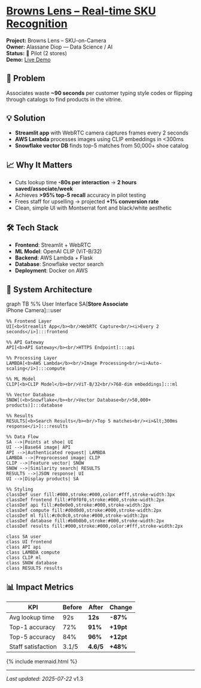# [Browns Lens – Real-time SKU Recognition](../)

<div class="project-header">
  <div class="project-meta">
    <div><strong>Project:</strong> Browns Lens – SKU-on-Camera</div>
    <div><strong>Owner:</strong> Alassane Diop — Data Science / AI</div>
    <div><strong>Status:</strong> 🧪 Pilot (2 stores)</div>
    <div><strong>Demo:</strong> <a href="https://browns-internal/browns-lens">Live Demo</a></div>
  </div>
</div>

<div class="two-column-layout">

<div class="column-left">

## 🎯 Problem
Associates waste **~90 seconds** per customer typing style codes or flipping through catalogs to find products in the vitrine.

## 💡 Solution  
- **Streamlit app** with WebRTC camera captures frames every 2 seconds
- **AWS Lambda** processes images using CLIP embeddings in <300ms
- **Snowflake vector DB** finds top-5 matches from 50,000+ shoe catalog

## 📈 Why It Matters
- Cuts lookup time **-80s per interaction** → **2 hours saved/associate/week**
- Achieves **>95% top-5 recall** accuracy in pilot testing
- Frees staff for upselling → projected **+1% conversion rate**
- Clean, simple UI with Montserrat font and black/white aesthetic

## 🛠️ Tech Stack
- **Frontend**: Streamlit + WebRTC
- **ML Model**: OpenAI CLIP (ViT-B/32)
- **Backend**: AWS Lambda + Flask
- **Database**: Snowflake vector search
- **Deployment**: Docker on AWS

</div>

<div class="column-right">

## 🔧 System Architecture

<div class="mermaid">
graph TB
    %% User Interface
    SA[<b>Store Associate</b><br/>iPhone Camera]:::user
    
    %% Frontend Layer
    UI[<b>Streamlit App</b><br/>WebRTC Capture<br/><i>Every 2 seconds</i>]:::frontend
    
    %% API Gateway
    API[<b>API Gateway</b><br/>HTTPS Endpoint]:::api
    
    %% Processing Layer
    LAMBDA[<b>AWS Lambda</b><br/>Image Processing<br/><i>Auto-scaling</i>]:::compute
    
    %% ML Model
    CLIP[<b>CLIP Model</b><br/>ViT-B/32<br/>768-dim embeddings]:::ml
    
    %% Vector Database
    SNOW[(<b>Snowflake</b><br/>Vector Database<br/>50,000+ products)]:::database
    
    %% Results
    RESULTS[<b>Search Results</b><br/>Top 5 matches<br/><i>&lt;300ms response</i>]:::results
    
    %% Data Flow
    SA -->|Points at shoe| UI
    UI -->|Base64 image| API
    API -->|Authenticated request| LAMBDA
    LAMBDA -->|Preprocessed image| CLIP
    CLIP -->|Feature vector| SNOW
    SNOW -->|Similarity search| RESULTS
    RESULTS -->|JSON response| UI
    UI -->|Display products| SA
    
    %% Styling
    classDef user fill:#000,stroke:#000,color:#fff,stroke-width:3px
    classDef frontend fill:#f0f0f0,stroke:#000,stroke-width:2px
    classDef api fill:#e0e0e0,stroke:#000,stroke-width:2px
    classDef compute fill:#d0d0d0,stroke:#000,stroke-width:2px
    classDef ml fill:#c0c0c0,stroke:#000,stroke-width:2px
    classDef database fill:#b0b0b0,stroke:#000,stroke-width:2px
    classDef results fill:#000,stroke:#000,color:#fff,stroke-width:2px
    
    class SA user
    class UI frontend
    class API api
    class LAMBDA compute
    class CLIP ml
    class SNOW database
    class RESULTS results
</div>

## 📊 Impact Metrics

| **KPI**             | **Before** | **After**    | **Change** |
|---------------------|------------|--------------|------------|
| Avg lookup time     | 92s        | **12s**      | **-87%**   |
| Top-1 accuracy      | 72%        | **91%**      | **+19pt**  |
| Top-5 accuracy      | 84%        | **96%**      | **+12pt**  |
| Staff satisfaction  | 3.1/5      | **4.6/5**    | **+48%**   |

</div>

</div>

<!-- Include Mermaid support -->
{% include mermaid.html %}

---

*Last updated: 2025-07-22* v1.3